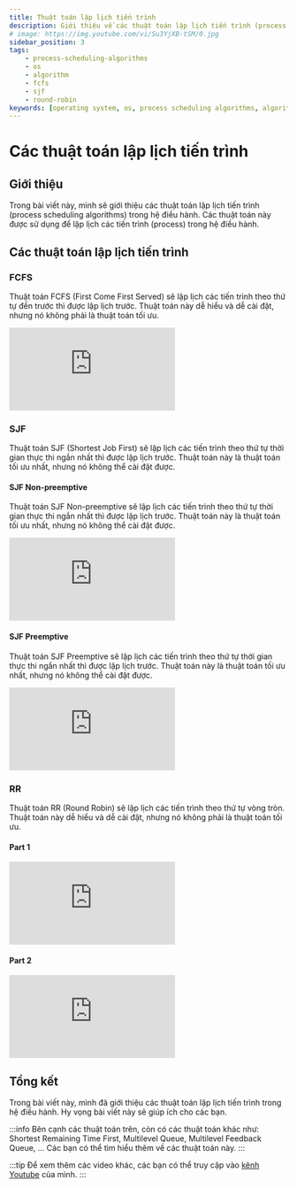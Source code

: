 ```yaml
---
title: Thuật toán lập lịch tiến trình
description: Giới thiệu về các thuật toán lập lịch tiến trình (process scheduling algorithms) trong hệ điều hành.
# image: https://img.youtube.com/vi/Su3YjXB-tSM/0.jpg
sidebar_position: 3
tags:
    - process-scheduling-algorithms
    - os
    - algorithm
    - fcfs
    - sjf
    - round-robin
keywords: [operating system, os, process scheduling algorithms, algorithm, fcfs, first come first served, shortest job first, sjf, sjf non preemptive, sjf preemptive, round robin, lập lịch tiến trình, thuật toán lập lịch tiến trình, sjf đặc quyền, sjf không đặc quyền, hệ điều hành, thuật toán]
---
```


# Các thuật toán lập lịch tiến trình

## Giới thiệu

Trong bài viết này, mình sẽ giới thiệu các thuật toán lập lịch tiến trình (process scheduling algorithms) trong hệ điều hành. Các thuật toán này được sử dụng để lập lịch các tiến trình (process) trong hệ điều hành.

## Các thuật toán lập lịch tiến trình

### FCFS

Thuật toán FCFS (First Come First Served) sẽ lập lịch các tiến trình theo thứ tự đến trước thì được lập lịch trước. Thuật toán này dễ hiểu và dễ cài đặt, nhưng nó không phải là thuật toán tối ưu.

<iframe class="video"
    src="https://www.youtube.com/embed/Su3YjXB-tSM" 
    title="FCFS (First Come First Served)" 
    frameborder="0" 
    allow="accelerometer; autoplay; clipboard-write; encrypted-media; gyroscope; picture-in-picture; web-share" allowfullscreen>
</iframe>

### SJF

Thuật toán SJF (Shortest Job First) sẽ lập lịch các tiến trình theo thứ tự thời gian thực thi ngắn nhất thì được lập lịch trước. Thuật toán này là thuật toán tối ưu nhất, nhưng nó không thể cài đặt được.

#### SJF Non-preemptive

Thuật toán SJF Non-preemptive sẽ lập lịch các tiến trình theo thứ tự thời gian thực thi ngắn nhất thì được lập lịch trước. Thuật toán này là thuật toán tối ưu nhất, nhưng nó không thể cài đặt được.

<iframe class="video"
    src="https://www.youtube.com/embed/01sr_mroqBk" 
    title="SJF Non-preemptive (Shortest Job First Non-preemptive)" 
    frameborder="0" 
    allow="accelerometer; autoplay; clipboard-write; encrypted-media; gyroscope; picture-in-picture; web-share" allowfullscreen>

</iframe>

#### SJF Preemptive

Thuật toán SJF Preemptive sẽ lập lịch các tiến trình theo thứ tự thời gian thực thi ngắn nhất thì được lập lịch trước. Thuật toán này là thuật toán tối ưu nhất, nhưng nó không thể cài đặt được.

<iframe class="video"
    src="https://www.youtube.com/embed/iQs6nLTOSCo" 
    title="SJF (Shortest Job First)" 
    frameborder="0" 
    allow="accelerometer; autoplay; clipboard-write; encrypted-media; gyroscope; picture-in-picture; web-share" allowfullscreen>
</iframe>

### RR

Thuật toán RR (Round Robin) sẽ lập lịch các tiến trình theo thứ tự vòng tròn. Thuật toán này dễ hiểu và dễ cài đặt, nhưng nó không phải là thuật toán tối ưu.

#### Part 1

<iframe class="video"
    src="https://www.youtube.com/embed/vW_XC7CJ-6c" 
    title="RR (Round Robin)" 
    frameborder="0" 
    allow="accelerometer; autoplay; clipboard-write; encrypted-media; gyroscope; picture-in-picture; web-share" allowfullscreen>
</iframe>

#### Part 2

<iframe class="video"
    src="https://www.youtube.com/embed/Js_FkUmdMvw" 
    title="RR (Round Robin)" 
    frameborder="0" 
    allow="accelerometer; autoplay; clipboard-write; encrypted-media; gyroscope; picture-in-picture; web-share" allowfullscreen>
</iframe>

## Tổng kết

Trong bài viết này, mình đã giới thiệu các thuật toán lập lịch tiến trình trong hệ điều hành. Hy vọng bài viết này sẽ giúp ích cho các bạn.

:::info
Bên cạnh các thuật toán trên, còn có các thuật toán khác như: Shortest Remaining Time First, Multilevel Queue, Multilevel Feedback Queue, ... Các bạn có thể tìm hiểu thêm về các thuật toán này.
:::

:::tip
Để xem thêm các video khác, các bạn có thể truy cập vào [kênh Youtube](https://www.youtube.com/TienNguyen09) của mình.
:::
